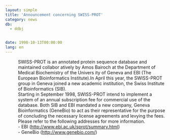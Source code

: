 ```yaml
---
layout: simple
title: 'Announcement concerning SWISS-PROT'
category: news
db:
  - ddbj


date: 1998-10-13T00:00:00
lang: en
---
```


<dd>SWISS-PROT is an annotated protein sequence database and maintained collabor atively by Amos Bairoch at the Department of Medical Biochemistry of the Univers ity of Geneva and EBI (The European Bioinformatics Institute).In April this year, the SWISS-PROT group in Geneva joined a new academic institution, the Swiss Institute of Bioinformatics (SIB).<br>
<dd>Starting in September 1998, SWISS-PROT intend to implement a system of an annual subscription fee for commercial use of the database. Both SIB and EBI mandated a new company, Geneva Bioinformatics (GeneBio) to act as their representative for the purpose of concluding the necessary license agreements and levying the fees.<br>
<dd>Please refer to the following addresses for more information.<br>
<dd>- EBI (<a href="http://www.ebi.ac.uk/sprot/summary.html">http://www.ebi.ac.uk/sprot/summary.html</a>)<br>
<dd>- GeneBio (<a href="http://www.genebio.com/">http://www.genebio.com/</a>)</dd>
</dd>
</dd>
</dd>
</dd>

